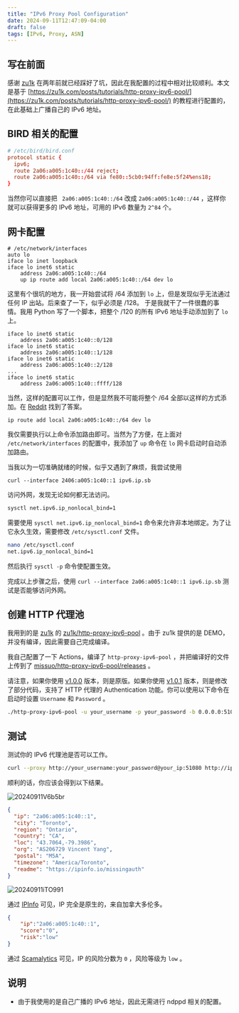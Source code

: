 ```yaml
---
title: "IPv6 Proxy Pool Configuration"
date: 2024-09-11T12:47:09-04:00
draft: false
tags: [IPv6, Proxy, ASN]
---
```


## 写在前面

感谢 [zu1k](https://github.com/zu1k) 在两年前就已经踩好了坑，因此在我配置的过程中相对比较顺利。本文是基于 [https://zu1k.com/posts/tutorials/http-proxy-ipv6-pool/](https://zu1k.com/posts/tutorials/http-proxy-ipv6-pool/) 的教程进行配置的，在此基础上广播自己的 IPv6 地址。

## BIRD 相关的配置

```conf
# /etc/bird/bird.conf
protocol static {
  ipv6;
  route 2a06:a005:1c40::/44 reject;
  route 2a06:a005:1c40::/64 via fe80::5cb0:94ff:fe8e:5f24%ens18;
}
```

当然你可以直接把 ` 2a06:a005:1c40::/64` 改成 `2a06:a005:1c40::/44` ，这样你就可以获得更多的 IPv6 地址，可用的 IPv6 数量为 `2^84` 个。

## 网卡配置

```
# /etc/network/interfaces
auto lo
iface lo inet loopback
iface lo inet6 static
    address 2a06:a005:1c40::/64
    up ip route add local 2a06:a005:1c40::/64 dev lo
```

这里有个很坑的地方，我一开始尝试将 /64 添加到 `lo` 上，但是发现似乎无法通过任何 IP 出站。后来查了一下，似乎必须是 /128。 于是我就干了一件很蠢的事情。我用 Python 写了一个脚本，把整个 /120 的所有 IPv6 地址手动添加到了 `lo` 上。

```
iface lo inet6 static
    address 2a06:a005:1c40::0/128
iface lo inet6 static
    address 2a06:a005:1c40::1/128
iface lo inet6 static
    address 2a06:a005:1c40::2/128
...
iface lo inet6 static
    address 2a06:a005:1c40::ffff/128
```

当然，这样的配置可以工作，但是显然我不可能将整个 /64 全部以这样的方式添加。在 [Reddit](https://www.reddit.com/r/ipv6/comments/dp88q0/so_what_is_best_practice_for_loopback_128_or_64/) 找到了答案。

```
ip route add local 2a06:a005:1c40::/64 dev lo
```

我仅需要执行以上命令添加路由即可。当然为了方便，在上面对 `/etc/network/interfaces` 的配置中，我添加了 `up` 命令在 `lo` 网卡启动时自动添加路由。

当我以为一切准确就绪的时候，似乎又遇到了麻烦，我尝试使用 

```
curl --interface 2406:a005:1c40::1 ipv6.ip.sb
```

访问外网，发现无论如何都无法访问。

```bash
sysctl net.ipv6.ip_nonlocal_bind=1
```

需要使用 `sysctl net.ipv6.ip_nonlocal_bind=1` 命令来允许非本地绑定。为了让它永久生效，需要修改 `/etc/sysctl.conf` 文件。

```bash
nano /etc/sysctl.conf
net.ipv6.ip_nonlocal_bind=1
```

然后执行 `sysctl -p` 命令使配置生效。

完成以上步骤之后，使用 `curl --interface 2a06:a005:1c40::1 ipv6.ip.sb` 测试是否能够访问外网。

## 创建 HTTP 代理池

我用到的是 [zu1k](https://github.com/zu1k) 的 [zu1k/http-proxy-ipv6-pool](https://github.com/zu1k/http-proxy-ipv6-pool) 。由于 zu1k 提供的是 DEMO，并没有编译，因此需要自己完成编译。

我自己配置了一下 Actions，编译了 `http-proxy-ipv6-pool` ，并把编译好的文件上传到了 [missuo/http-proxy-ipv6-pool/releases](https://github.com/missuo/http-proxy-ipv6-pool/releases) 。

请注意，如果你使用 [v1.0.0](https://github.com/missuo/http-proxy-ipv6-pool/releases/tag/v1.0.0) 版本，则是原版。如果你使用 [v1.0.1](https://github.com/missuo/http-proxy-ipv6-pool/releases/tag/v1.0.1) 版本，则是修改了部分代码，支持了 HTTP 代理的 Authentication 功能。你可以使用以下命令在启动时设置 `Username` 和 `Password` 。

```bash
./http-proxy-ipv6-pool -u your_username -p your_password -b 0.0.0.0:51080 -i 2a06:a005:1c40::/64
```

## 测试

测试你的 IPv6 代理池是否可以工作。

```bash
curl --proxy http://your_username:your_password@your_ip:51080 http://ipv6.ip.sb
```

顺利的话，你应该会得到以下结果。

![20240911V6b5br](https://r2.qwq.mx/blog/20240911V6b5br.png)

```json
{
  "ip": "2a06:a005:1c40::1",
  "city": "Toronto",
  "region": "Ontario",
  "country": "CA",
  "loc": "43.7064,-79.3986",
  "org": "AS206729 Vincent Yang",
  "postal": "M5A",
  "timezone": "America/Toronto",
  "readme": "https://ipinfo.io/missingauth"
}
```

![20240911iTO991](https://r2.qwq.mx/blog/20240911iTO991.png)

通过 [IPInfo](https://ipinfo.io/2a06:a005:1c40::1) 可见，IP 完全是原生的，来自加拿大多伦多。

```json
{
    "ip":"2a06:a005:1c40::1",
    "score":"0",
    "risk":"low"
}
```

通过 [Scamalytics](https://scamalytics.com/ip/2a06%253Aa005%253A1c40%253A%253A1) 可见，IP 的风险分数为 `0` ，风险等级为 `low` 。

## 说明

- 由于我使用的是自己广播的 IPv6 地址，因此无需进行 ndppd 相关的配置。